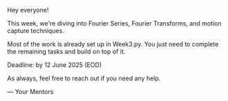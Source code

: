 Hey everyone!

This week, we're diving into Fourier Series, Fourier Transforms, and motion capture techniques.

Most of the work is already set up in Week3.py.
You just need to complete the remaining tasks and build on top of it.

Deadline: by 12 June 2025 (EOD)

As always, feel free to reach out if you need any help.

— Your Mentors

